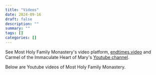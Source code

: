 ```yaml
---
title: "Videos"
date: 2024-09-16
draft: false
description: ""
summary: ""
tags: []
categories: []
---
```


See Most Holy Family Monastery's video platform, [endtimes.video](https://endtimes.video) and Carmel of the Immaculate Heart of Mary's [Youtube channel](https://www.youtube.com/@TrueCatholicCarmel).

Below are Youtube videos of Most Holy Family Monastery.

